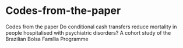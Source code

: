 # Codes-from-the-paper
Codes from the paper Do conditional cash transfers reduce mortality in people hospitalised with psychiatric disorders? A cohort study of the Brazilian Bolsa Família Programme
